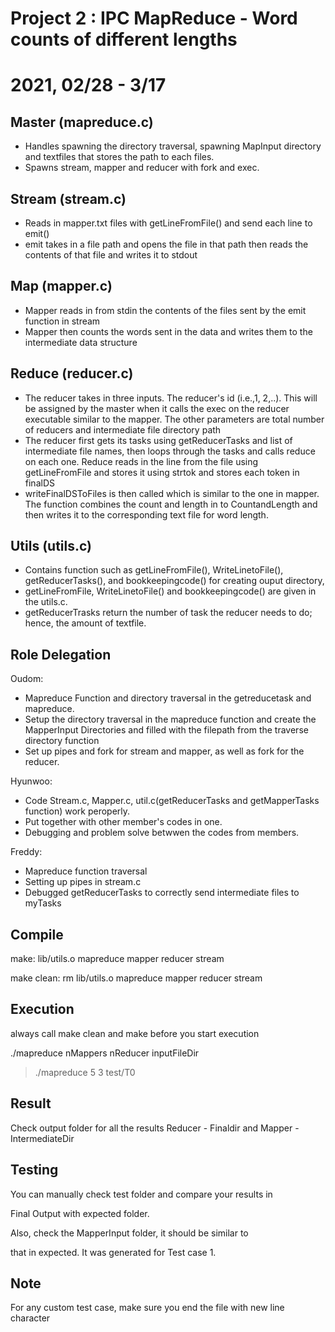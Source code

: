 # Project 2 : IPC MapReduce - Word counts of different lengths
# 2021, 02/28 - 3/17

## Master (mapreduce.c)
- Handles spawning the directory traversal, spawning MapInput directory and textfiles that stores the path to each files. 
- Spawns stream, mapper and reducer with fork and exec. 


## Stream (stream.c)
- Reads in mapper.txt files with getLineFromFile() and send each line to emit()
- emit takes in a file path and opens the file in that path then reads the contents of that file and writes it to stdout

  

## Map (mapper.c)
- Mapper reads in from stdin the contents of the files sent by the emit function in stream
- Mapper then counts the words sent in the data and writes them to the intermediate data structure

  

## Reduce (reducer.c)
- The reducer takes in three inputs. The reducer's id (i.e.,1, 2,..). This will be assigned by the master when it calls the exec on the reducer executable similar to the
mapper. The other parameters are total number of reducers and intermediate file directory path
- The reducer first gets its tasks using getReducerTasks and list of intermediate file names, then loops through the
tasks and calls reduce on each one. Reduce reads in the line from the file using getLineFromFile and stores it
using strtok and stores each token in finalDS
- writeFinalDSToFiles is then called which is similar to the one in mapper. The function combines the count and length in to CountandLength and then writes it to the
corresponding text file for word length. 

  

## Utils (utils.c)
- Contains function such as getLineFromFile(), WriteLinetoFile(), getReducerTasks(), and bookkeepingcode() for creating ouput directory,
- getLineFromFile, WriteLinetoFile() and bookkeepingcode() are given in the utils.c.
- getReducerTrasks return the number of task the reducer needs to do; hence, the amount of textfile.


## Role Delegation

Oudom:
- Mapreduce Function and directory traversal in the getreducetask and mapreduce.
- Setup the directory traversal in the mapreduce function and create the MapperInput Directories and filled with the filepath from the traverse directory function
- Set up pipes and fork for stream and mapper, as well as fork for the reducer.

Hyunwoo:
- Code Stream.c, Mapper.c, util.c(getReducerTasks and getMapperTasks function) work peroperly.
- Put together with other member's codes in one.
- Debugging and problem solve betwwen the codes from members.

Freddy:
- Mapreduce function traversal
- Setting up pipes in stream.c
- Debugged getReducerTasks to correctly send intermediate files to myTasks

## Compile

  make:
  lib/utils.o mapreduce mapper reducer stream


  make clean:
  rm lib/utils.o mapreduce mapper reducer stream
	
  
## Execution

always call make clean and make before you start execution

./mapreduce nMappers nReducer inputFileDir

> ./mapreduce 5 3 test/T0

  

## Result

Check output folder for all the results
Reducer - Finaldir and Mapper - IntermediateDir

  
## Testing

You can manually check test folder and compare your results in

Final Output with expected folder.

Also, check the MapperInput folder, it should be similar to

that in expected. It was generated for Test case 1.

  

## Note

For any custom test case, make sure you end the file with new line character
